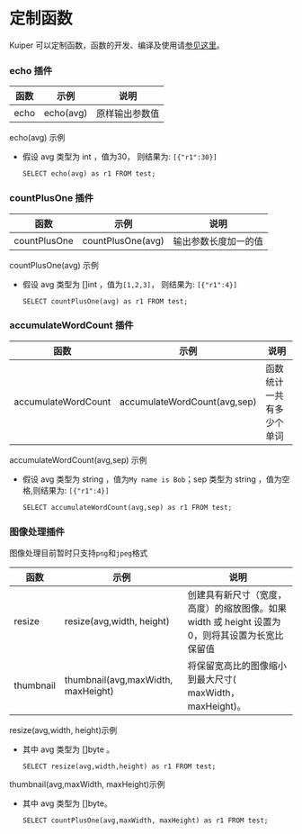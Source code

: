 # 定制函数

Kuiper 可以定制函数，函数的开发、编译及使用请[参见这里](../../extension/function.md)。

### echo 插件

| 函数 | 示例      | 说明           |
| ---- | --------- | -------------- |
| echo | echo(avg) | 原样输出参数值 |

echo(avg) 示例

- 假设 avg 类型为 int ，值为30， 则结果为: `[{"r1":30}]`

  ```
  SELECT echo(avg) as r1 FROM test;
  ```

### countPlusOne 插件

| 函数         | 示例              | 说明                 |
| ------------ | ----------------- | -------------------- |
| countPlusOne | countPlusOne(avg) | 输出参数长度加一的值 |

countPlusOne(avg) 示例

- 假设 avg 类型为 []int ，值为`[1,2,3]`， 则结果为: `[{"r1":4}]`

  ```
  SELECT countPlusOne(avg) as r1 FROM test;
  ```

### accumulateWordCount 插件

| 函数                | 示例                         | 说明                     |
| ------------------- | ---------------------------- | ------------------------ |
| accumulateWordCount | accumulateWordCount(avg,sep) | 函数统计一共有多少个单词 |

accumulateWordCount(avg,sep) 示例

- 假设 avg 类型为 string ，值为`My name is Bob`；sep  类型为 string ，值为空格,则结果为: `[{"r1":4}]`

  ```
  SELECT accumulateWordCount(avg,sep) as r1 FROM test;
  ```

### 图像处理插件

图像处理目前暂时只支持`png`和`jpeg`格式

| 函数      | 示例                               | 说明                                                         |
| --------- | ---------------------------------- | ------------------------------------------------------------ |
| resize    | resize(avg,width, height)          | 创建具有新尺寸（宽度，高度）的缩放图像。如果 width 或 height 设置为0，则将其设置为长宽比保留值 |
| thumbnail | thumbnail(avg,maxWidth, maxHeight) | 将保留宽高比的图像缩小到最大尺寸( maxWidth，maxHeight)。     |

resize(avg,width, height)示例

- 其中 avg 类型为 []byte 。

  ```
  SELECT resize(avg,width,height) as r1 FROM test;
  ```

thumbnail(avg,maxWidth, maxHeight)示例

- 其中 avg 类型为 []byte。

  ```
  SELECT countPlusOne(avg,maxWidth, maxHeight) as r1 FROM test;
  ```

 